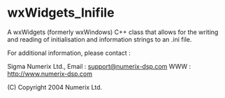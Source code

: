 # wxWidgets_Inifile
A wxWidgets (formerly wxWindows) C++ class that allows for the writing and reading of initialisation and information strings to an .ini file.


For additional information, please contact :

Sigma Numerix Ltd.,
Email : support@numerix-dsp.com
WWW : http://www.numerix-dsp.com

(C) Copyright 2004 Numerix Ltd.
